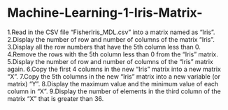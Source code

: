 # Machine-Learning-1-Iris-Matrix-
1.Read in the CSV file “FisherIris_MDL.csv” into a matrix named as “Iris”.  2.Display the number of row and number of columns of the matrix “Iris”. 3.Display all the row numbers that have the 5th column less than 0. 4.Remove the rows with the 5th column less than 0 from the “Iris” matrix. 5.Display the number of row and number of columns of the “Iris” matrix again. 6.Copy the first 4 columns in the new “Iris” matrix into a new matrix “X”. 7.Copy the 5th columns in the new “Iris” matrix into a new variable (or matrix) “Y”. 8.Display the maximum value and the minimum value of each column in “X”. 9.Display the number of elements in the third column of the matrix “X” that is greater than 36. 
